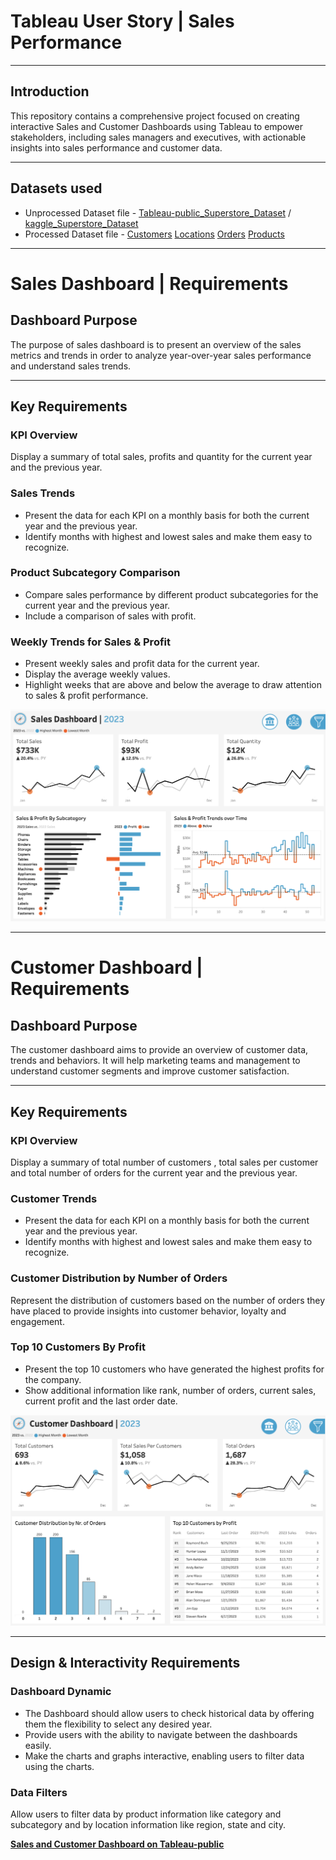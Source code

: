 # **Tableau User Story | Sales Performance**
---
## **Introduction**
This repository contains a comprehensive project focused on creating interactive Sales and Customer Dashboards using Tableau to empower stakeholders, including sales managers and executives, with actionable insights into sales performance and customer data.

---

## **Datasets used**
 - Unprocessed Dataset file - [Tableau-public_Superstore_Dataset]( https://github.com/samm-ai/Sales-Performance-Dashboard/blob/main/Sample_Superstore_Sales.xls) / [kaggle_Superstore_Dataset](https://www.kaggle.com/datasets/vivek468/superstore-dataset-final)
 - Processed Dataset file - [Customers](https://github.com/samm-ai/Sales-Performance-Dashboard/blob/main/Customers.csv) [Locations](https://github.com/samm-ai/Sales-Performance-Dashboard/blob/main/Location.csv) [Orders](https://github.com/samm-ai/Sales-Performance-Dashboard/blob/main/Orders.csv) [Products](https://github.com/samm-ai/Sales-Performance-Dashboard/blob/main/Products.csv)

---
# **Sales Dashboard | Requirements**
## **Dashboard Purpose**
The purpose of sales dashboard is to present an overview of the sales metrics and trends in order to analyze year-over-year sales performance and understand sales trends.

---
## **Key Requirements**
### **KPI Overview**
Display a summary of total sales, profits and quantity for the current year and the previous year.

### **Sales Trends**
 - Present the data for each KPI on a monthly basis for both the current year and the previous year.
 - Identify months with highest and lowest sales and make them easy to recognize.

### **Product Subcategory Comparison**
 - Compare sales performance by different product subcategories for the current year and the previous year.
 - Include a comparison of sales with profit.

### **Weekly Trends for Sales & Profit**

 - Present weekly sales and profit data for the current year.
 - Display the average weekly values.
 - Highlight weeks that are above and below the average to draw attention to sales & profit performance.


[![](https://github.com/samm-ai/Sales-Performance-Dashboard/blob/main/Sales-Dashboard-screenshot.png)](https://public.tableau.com/views/SalesCustomerDashboardsDynamic_17370380000210/SalesDashboard?:language=en-US&:sid=&:redirect=auth&:display_count=n&:origin=viz_share_link)


---

# **Customer Dashboard | Requirements**
## **Dashboard Purpose**
The customer dashboard aims to provide an overview of customer data, trends and behaviors. It will help marketing teams and management to understand customer segments and improve customer satisfaction.

---
## **Key Requirements**
### **KPI Overview**
Display a summary of total number of customers , total sales per customer and total number of orders for the current year and the previous year.

### **Customer Trends**
 - Present the data for each KPI on a monthly basis for both the current year and the previous year.
 - Identify months with highest and lowest sales and make them easy to recognize.

### **Customer Distribution by Number of Orders**
Represent the distribution of customers based on the number of orders they have placed to provide insights into customer behavior, loyalty and engagement.

### **Top 10 Customers By Profit**
 - Present the top 10 customers who have generated the highest profits for the company.
 - Show additional information like rank, number of orders, current sales, current profit and the last order date.


[![](https://github.com/samm-ai/Sales-Performance-Dashboard/blob/main/Customer-Dashboard-screenshot.png)](https://public.tableau.com/views/SalesCustomerDashboardsDynamic_17370380000210/SalesDashboard?:language=en-US&:sid=&:redirect=auth&:display_count=n&:origin=viz_share_link)

---

## **Design & Interactivity Requirements**
### **Dashboard Dynamic**
 - The Dashboard should allow users to check historical data by offering them the flexibility to select any desired year.
 - Provide users with the ability to navigate between the dashboards easily.
 - Make the charts and graphs interactive, enabling users to filter data using the charts.

### **Data Filters**
Allow users to filter data by product information like category and subcategory and by location information like region, state and city.

**[Sales and Customer Dashboard on Tableau-public](https://public.tableau.com/views/SalesCustomerDashboardsDynamic_17370380000210/SalesDashboard?:language=en-US&:sid=&:redirect=auth&:display_count=n&:origin=viz_share_link)**
